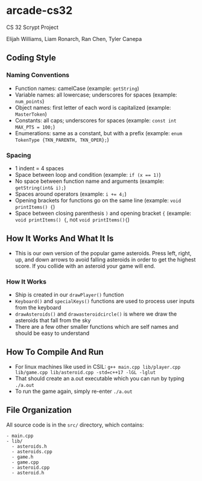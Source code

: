 # arcade-cs32
CS 32 Scrypt Project

Elijah Williams, Liam Ronarch, Ran Chen, Tyler Canepa

## Coding Style

### Naming Conventions

- Function names: camelCase (example: ``getString``)
- Variable names: all lowercase; underscores for spaces (example: ``num_points``)
- Object names: first letter of each word is capitalized (example: ``MasterToken``)
- Constants: all caps; underscores for spaces (example: ``const int MAX_PTS = 100;``)
- Enumerations: same as a constant, but with a prefix (example: ``enum TokenType {TKN_PARENTH, TKN_OPER};``)

### Spacing

- 1 indent = 4 spaces
- Space between loop and condition (example: ``if (x == 1)``)
- No space between function name and arguments (example: ``getString(int& i);``)
- Spaces around operators (example: ``i += 4;``)
- Opening brackets for functions go on the same line (example: ``void printItems() {``)
- Space between closing parenthesis ``)`` and opening bracket ``{`` (example: ``void printItems() {``, not ``void printItems(){``)

## How It Works And What It Is

- This is our own version of the popular game asteroids. Press left, right, up, and down arrows to avoid falling asteroids in order to get the highest score. If you collide with an asteroid your game will end.

### How It Works
- Ship is created in our ``drawPlayer()`` function
- ``Keyboard()`` and ``specialKeys()`` functions are used to process user inputs from the keyboard
- ``drawAsteroids()``  and ``drawasteroidcircle()`` is where we draw the asteroids that fall from the sky
- There are a few other smaller functions which are self names and should be easy to understand




## How To Compile And Run

- For linux machines like used in CSIL:
```g++ main.cpp lib/player.cpp lib/game.cpp lib/asteroid.cpp -std=c++17 -lGL -lglut```
- That should create an a.out executable which you can run by typing
```./a.out```
- To run the game again, simply re-enter ```./a.out```





## File Organization

All source code is in the ``src/`` directory, which contains:

```
- main.cpp
- lib/
  - asteroids.h
  - asteroids.cpp
  - game.h
  - game.cpp
  - asteroid.cpp
  - asteroid.h

```
